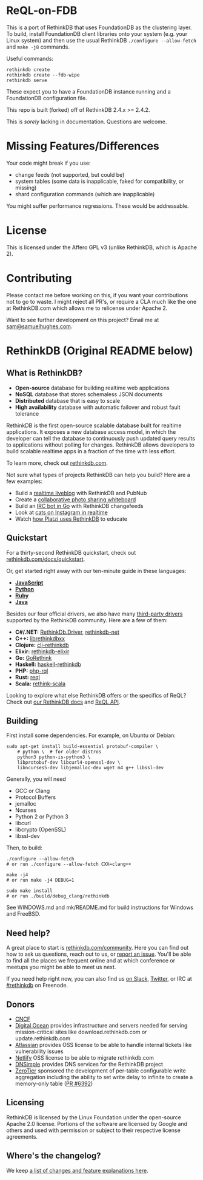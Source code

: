 ReQL-on-FDB
===========

This is a port of RethinkDB that uses FoundationDB as the clustering
layer.  To build, install FoundationDB client libraries onto your
system (e.g. your Linux system) and then use the usual RethinkDB
`./configure --allow-fetch` and `make -j8` commands.

Useful commands:

    rethinkdb create
    rethinkdb create --fdb-wipe
    rethinkdb serve

These expect you to have a FoundationDB instance running and a
FoundationDB configuration file.

This repo is built (forked) off of RethinkDB 2.4.x >= 2.4.2.

This is *sorely* lacking in documentation.  Questions are welcome.

Missing Features/Differences
============================

Your code might break if you use:

- change feeds (not supported, but could be)
- system tables (some data is inapplicable, faked for compatibility, or missing)
- shard configuration commands (which are inapplicable)

You might suffer performance regressions.  These would be addressable.

License
=======

This is licensed under the Affero GPL v3 (unlike RethinkDB, which is
Apache 2).

Contributing
============

Please contact me before working on this, if you want your
contributions not to go to waste.  I might reject all PR's, or require
a CLA much like the one at RethinkDB.com which allows me to relicense
under Apache 2.

Want to see further development on this project?  Email me at
sam@samuelhughes.com.



RethinkDB (Original README below)
======================================

What is RethinkDB?
------------------

* **Open-source** database for building realtime web applications
* **NoSQL** database that stores schemaless JSON documents
* **Distributed** database that is easy to scale
* **High availability** database with automatic failover and robust fault tolerance

RethinkDB is the first open-source scalable database built for
realtime applications. It exposes a new database access model, in
which the developer can tell the database to continuously push updated
query results to applications without polling for changes.  RethinkDB
allows developers to build scalable realtime apps in a fraction of the
time with less effort.

To learn more, check out [rethinkdb.com](https://rethinkdb.com).

Not sure what types of projects RethinkDB can help you build? Here are a few examples:

* Build a [realtime liveblog](https://rethinkdb.com/blog/rethinkdb-pubnub/) with RethinkDB and PubNub
* Create a [collaborative photo sharing whiteboard](https://www.youtube.com/watch?v=pdPRp3UxL_s)
* Build an [IRC bot in Go](https://rethinkdb.com/blog/go-irc-bot/) with RethinkDB changefeeds
* Look at [cats on Instagram in realtime](https://rethinkdb.com/blog/cats-of-instagram/)
* Watch [how Platzi uses RethinkDB](https://www.youtube.com/watch?v=Nb_UzRYDB40) to educate


Quickstart
----------

For a thirty-second RethinkDB quickstart, check out
[rethinkdb.com/docs/quickstart](https://www.rethinkdb.com/docs/quickstart).

Or, get started right away with our ten-minute guide in these languages:

* [**JavaScript**](https://rethinkdb.com/docs/guide/javascript/)
* [**Python**](https://rethinkdb.com/docs/guide/python/)
* [**Ruby**](https://rethinkdb.com/docs/guide/ruby/)
* [**Java**](https://rethinkdb.com/docs/guide/java/)

Besides our four official drivers, we also have many [third-party drivers](https://rethinkdb.com/docs/install-drivers/) supported by the RethinkDB community. Here are a few of them:

* **C#/.NET:** [RethinkDb.Driver](https://github.com/bchavez/RethinkDb.Driver), [rethinkdb-net](https://github.com/mfenniak/rethinkdb-net)
* **C++:** [librethinkdbxx](https://github.com/AtnNn/librethinkdbxx)
* **Clojure:** [clj-rethinkdb](https://github.com/apa512/clj-rethinkdb)
* **Elixir:** [rethinkdb-elixir](https://github.com/rethinkdb/rethinkdb-elixir)
* **Go:** [GoRethink](https://github.com/dancannon/gorethink)
* **Haskell:** [haskell-rethinkdb](https://github.com/atnnn/haskell-rethinkdb)
* **PHP:** [php-rql](https://github.com/danielmewes/php-rql)
* **Rust:** [reql](https://github.com/rust-rethinkdb/reql)
* **Scala:** [rethink-scala](https://github.com/kclay/rethink-scala)

Looking to explore what else RethinkDB offers or the specifics of
ReQL? Check out [our RethinkDB docs](https://rethinkdb.com/docs/) and
[ReQL API](https://rethinkdb.com/api/).

Building
--------

First install some dependencies.  For example, on Ubuntu or Debian:

    sudo apt-get install build-essential protobuf-compiler \
        # python \  # for older distros
        python3 python-is-python3 \
        libprotobuf-dev libcurl4-openssl-dev \
        libncurses5-dev libjemalloc-dev wget m4 g++ libssl-dev

Generally, you will need

* GCC or Clang
* Protocol Buffers
* jemalloc
* Ncurses
* Python 2 or Python 3
* libcurl
* libcrypto (OpenSSL)
* libssl-dev

Then, to build:

    ./configure --allow-fetch
    # or run ./configure --allow-fetch CXX=clang++

    make -j4
    # or run make -j4 DEBUG=1

    sudo make install
    # or run ./build/debug_clang/rethinkdb

See WINDOWS.md and mk/README.md for build instructions for Windows and
FreeBSD.

Need help?
----------

A great place to start is
[rethinkdb.com/community](https://rethinkdb.com/community). Here you
can find out how to ask us questions, reach out to us, or [report an
issue](https://github.com/rethinkdb/rethinkdb/issues). You'll be able
to find all the places we frequent online and at which conference or
meetups you might be able to meet us next.

If you need help right now, you can also find us [on
Slack](https://join.slack.com/t/rethinkdb/shared_invite/enQtNzAxOTUzNTk1NzMzLWY5ZTA0OTNmMWJiOWFmOGVhNTUxZjQzODQyZjIzNjgzZjdjZDFjNDg1NDY3MjFhYmNhOTY1MDVkNDgzMWZiZWM),
[Twitter](https://twitter.com/rethinkdb), or IRC at
[#rethinkdb](irc://chat.freenode.net/#rethinkdb) on Freenode.

Donors
------

* [CNCF](https://www.cncf.io/)
* [Digital Ocean](https://www.digitalocean.com/) provides infrastructure and servers needed for serving mission-critical sites like download.rethinkdb.com or update.rethinkdb.com
* [Atlassian](https://www.atlassian.com/) provides OSS license to be able to handle internal tickets like vulnerability issues
* [Netlify](https://www.netlify.com/) OSS license to be able to migrate rethinkdb.com
* [DNSimple](https://dnsimple.com) provides DNS services for the RethinkDB project
* [ZeroTier](https://www.zerotier.com) sponsored the development of per-table configurable write aggregation including the ability to set write delay to infinite to create a memory-only table ([PR #6392](https://github.com/rethinkdb/rethinkdb/pull/6392))

Licensing
---------

RethinkDB is licensed by the Linux Foundation under the open-source
Apache 2.0 license. Portions of the software are licensed by Google
and others and used with permission or subject to their respective
license agreements.

Where's the changelog?
----------------------
We keep [a list of changes and feature explanations here](NOTES.md).
